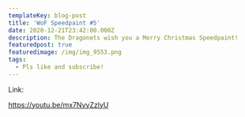 ```yaml
---
templateKey: blog-post
title: 'WoF Speedpaint #5'
date: 2020-12-21T23:42:00.000Z
description: The Dragonets wish you a Merry Christmas Speedpaint!
featuredpost: true
featuredimage: /img/img_9553.png
tags:
  - Pls like and subscribe!
---
```

Link:

https://youtu.be/mx7NyyZzlyU
